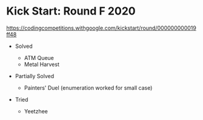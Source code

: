 # Kick Start: Round F 2020

https://codingcompetitions.withgoogle.com/kickstart/round/000000000019ff48

- Solved
  - ATM Queue
  - Metal Harvest

- Partially Solved
  - Painters' Duel (enumeration worked for small case)

- Tried
  - Yeetzhee
